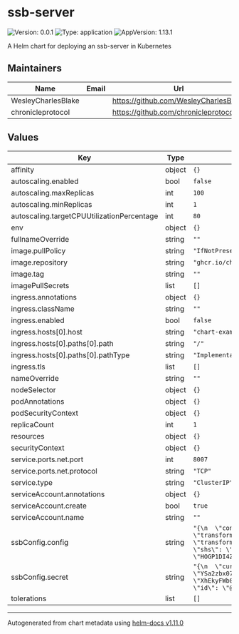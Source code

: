 # ssb-server

![Version: 0.0.1](https://img.shields.io/badge/Version-0.0.1-informational?style=flat-square) ![Type: application](https://img.shields.io/badge/Type-application-informational?style=flat-square) ![AppVersion: 1.13.1](https://img.shields.io/badge/AppVersion-1.13.1-informational?style=flat-square)

A Helm chart for deploying an ssb-server in Kubernetes

## Maintainers

| Name | Email | Url |
| ---- | ------ | --- |
| WesleyCharlesBlake |  | <https://github.com/WesleyCharlesBlake> |
| chronicleprotocol |  | <https://github.com/chronicleprotocol> |

## Values

| Key | Type | Default | Description |
|-----|------|---------|-------------|
| affinity | object | `{}` |  |
| autoscaling.enabled | bool | `false` |  |
| autoscaling.maxReplicas | int | `100` |  |
| autoscaling.minReplicas | int | `1` |  |
| autoscaling.targetCPUUtilizationPercentage | int | `80` |  |
| env | object | `{}` |  |
| fullnameOverride | string | `""` |  |
| image.pullPolicy | string | `"IfNotPresent"` |  |
| image.repository | string | `"ghcr.io/chronicleprotocol/ssb_server"` |  |
| image.tag | string | `""` |  |
| imagePullSecrets | list | `[]` |  |
| ingress.annotations | object | `{}` |  |
| ingress.className | string | `""` |  |
| ingress.enabled | bool | `false` |  |
| ingress.hosts[0].host | string | `"chart-example.local"` |  |
| ingress.hosts[0].paths[0].path | string | `"/"` |  |
| ingress.hosts[0].paths[0].pathType | string | `"ImplementationSpecific"` |  |
| ingress.tls | list | `[]` |  |
| nameOverride | string | `""` |  |
| nodeSelector | object | `{}` |  |
| podAnnotations | object | `{}` |  |
| podSecurityContext | object | `{}` |  |
| replicaCount | int | `1` |  |
| resources | object | `{}` |  |
| securityContext | object | `{}` |  |
| service.ports.net.port | int | `8007` |  |
| service.ports.net.protocol | string | `"TCP"` |  |
| service.type | string | `"ClusterIP"` |  |
| serviceAccount.annotations | object | `{}` |  |
| serviceAccount.create | bool | `true` |  |
| serviceAccount.name | string | `""` |  |
| ssbConfig.config | string | `"{\n  \"connections\": {\n    \"incoming\": {\n      \"net\": [\n        {\"port\": 8007, \"transform\": \"shs\", \"scope\": \"public\"}\n      ]\n    },\n    \"outgoing\": {\n      \"net\": [{ \"transform\": \"shs\" }],\n      \"onion\": [{ \"transform\": \"shs\" }]\n    }\n  },\n  \"caps\": {\n    \"shs\": \"BRsTikbASMIC6jAvsIbZy24Wd6IpLQ5FbEx1oyooGb8=\",\n    \"sign\": \"HOGP1DI4ZybjiHYv7SvaadeSLSnt1MQ2bDo2v7aszh0=\"\n  },\n  \"logging\":{\"level\": \"info\"}\n}\n"` |  |
| ssbConfig.secret | string | `"{\n  \"curve\": \"ed25519\",\n  \"public\": \"YSa2zbx07RNKQrrFX1vS5mFN+Pbnul61hd9GGymao1o=.ed25519\",\n  \"private\": \"XhEkyFWb0TkhRU5t/yDTCI6Q9gwhsJM/SpL02UUwVtZhJrbNvHTtE0pCusVfW9LmYU349ue6XrWF30YbKZqjWg==.ed25519\",\n  \"id\": \"@YSa2zbx07RNKQrrFX1vS5mFN+Pbnul61hd9GGymao1o=.ed25519\"\n}\n"` |  |
| tolerations | list | `[]` |  |

----------------------------------------------
Autogenerated from chart metadata using [helm-docs v1.11.0](https://github.com/norwoodj/helm-docs/releases/v1.11.0)
